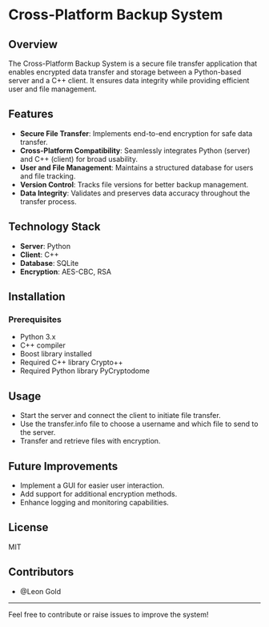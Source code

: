 # Cross-Platform Backup System

## Overview
The Cross-Platform Backup System is a secure file transfer application that enables encrypted data transfer and storage between a Python-based server and a C++ client. It ensures data integrity while providing efficient user and file management.

## Features
- **Secure File Transfer**: Implements end-to-end encryption for safe data transfer.
- **Cross-Platform Compatibility**: Seamlessly integrates Python (server) and C++ (client) for broad usability.
- **User and File Management**: Maintains a structured database for users and file tracking.
- **Version Control**: Tracks file versions for better backup management.
- **Data Integrity**: Validates and preserves data accuracy throughout the transfer process.

## Technology Stack
- **Server**: Python
- **Client**: C++
- **Database**: SQLite
- **Encryption**: AES-CBC, RSA

## Installation
### Prerequisites
- Python 3.x
- C++ compiler
- Boost library installed
- Required C++ library Crypto++
- Required Python library PyCryptodome

## Usage
- Start the server and connect the client to initiate file transfer.
- Use the transfer.info file to choose a username and which file to send to the server.
- Transfer and retrieve files with encryption.

## Future Improvements
- Implement a GUI for easier user interaction.
- Add support for additional encryption methods.
- Enhance logging and monitoring capabilities.

## License
MIT

## Contributors
- @Leon Gold

---
Feel free to contribute or raise issues to improve the system!

